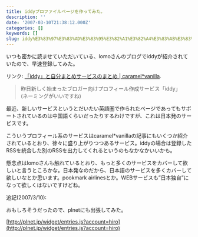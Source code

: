```yaml
---
title: iddyプロファイルページを作ってみた。
description: ''
date: '2007-03-10T21:38:12.000Z'
categories: []
keywords: []
slug: iddy%E3%83%97%E3%83%AD%E3%83%95%E3%82%A1%E3%82%A4%E3%83%AB%E3%83%9A%E3%83%BC%E3%82%B8%E3%82%92%E4%BD%9C%E3%81%A3%E3%81%A6%E3%81%BF%E3%81%9F%E3%80%82
---
```

いつも密かに読ませていただいている、lomoさんのブログでiddyが紹介されていたので、早速登録してみた。

リンク: [「iddy」と自分まとめサービスのまとめ | caramel\*vanilla](http://caramel-tea.com/2007/03/iddy/ "「iddy」と自分まとめサービスのまとめ | caramel*vanilla").

> 昨日新しく始まったブロガー向けプロフィール作成サービス「iddy」  
> (ネーミングがいいですね)

最近、新しいサービスというとだいたい英語圏で作られたページであってもサポートされているのは中国語くらいだったりするわけですが、これは日本発のサービスです。

こういうプロフィール系のサービスはcaramel\*vanillaの記事にもいくつか紹介されているとおり、徐々に盛り上がりつつあるサービス。iddyの場合は登録したRSSを統合した別のRSSを出力してくれるというのもなかなかいいかも。

懸念点はlomoさんも触れているとおり、もっと多くのサービスをカバーして欲しいと言うところかな。日本発なのだから、日本語のサービスを多くカバーして欲しいなとか思います。pookmark airlinesとか。WEBサービスも”日本独自”になって欲しくはないですけどね。

追記(2007/3/10):

おもしろそうだったので、plnetにも出張してみた。

[http://plnet.jp/widget/entries.js?account=hiro](http://plnet.jp/widget/entries.js?account=hiro)